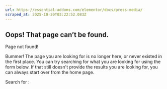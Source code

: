 ```yaml
---
url: https://essential-addons.com/elementor/docs/press-media/
scraped_at: 2025-10-20T03:22:52.083Z
---
```


## Oops! That page can’t be found.

Page not found!

Bummer! The page you are looking for is no longer here, or never existed in the first place. You can try searching for what you are looking for using the form below. If that still doesn't provide the results you are looking for, you can always start over from the home page.

Search for :